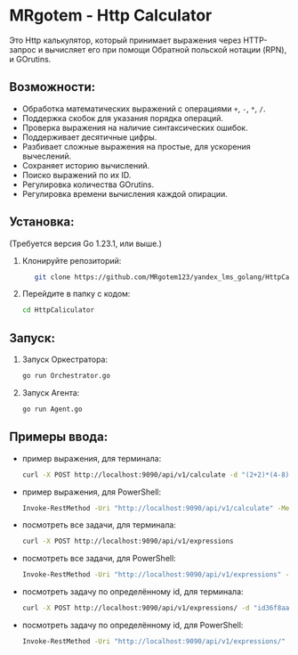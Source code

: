 # MRgotem - Http Calculator

Это Http калькулятор, который принимает выражения через HTTP-запрос и вычисляет его при помощи Обратной польской нотации (RPN), и GOrutins.

## Возможности:
  - Обработка математических выражений с операциями `+`, `-`, `*`, `/`.
  - Поддержка скобок для указания порядка операций.
  - Проверка выражения на наличие синтаксических ошибок.
  - Поддерживает десятичные цифры.
  - Разбивает сложные выражения на простые, для ускорения вычеслений.
  - Сохраняет историю вычислений.
  - Поиско выражений по их ID.
  - Регулировка количества GOrutins.
  - Регулировка времени вычисления каждой опирации.

## Установка:
  (Требуется версия Go 1.23.1, или выше.)

  1. Клонируйте репозиторий:
     ```bash
        git clone https://github.com/MRgotem123/yandex_lms_golang/HttpCaliculator.git
     ```

  3. Перейдите в папку с кодом:
     ```bash
     cd HttpCaliculator
     ```

## Запуск:

  1. Запуск Оркестратора:
     ```bash
     go run Orchestrator.go
     ```
     
  2. Запуск Агента:
     ```bash
     go run Agent.go
     ```

## Примеры ввода:
  - пример выражения, для терминала:
     ```bash
     curl -X POST http://localhost:9090/api/v1/calculate -d "(2+2)*(4-8)"
     ```
     
  - пример выражения, для PowerShell:
      ```bash
      Invoke-RestMethod -Uri "http://localhost:9090/api/v1/calculate" -Method Post -Body "(2+2)*(4-8)"
      ```
    
  - посмотреть все задачи, для терминала:
      ```bash
      curl -X POST http://localhost:9090/api/v1/expressions
      ```
      
  - посмотреть все задачи, для PowerShell:
      ```bash
      Invoke-RestMethod -Uri "http://localhost:9090/api/v1/expressions" -Method Post
      ```

  - посмотреть задачу по определённому id, для терминала:
      ```bash
      curl -X POST http://localhost:9090/api/v1/expressions/ -d "id36f8aa562f"
      ```
      
  - посмотреть задачу по определённому id, для PowerShell:
      ```bash
      Invoke-RestMethod -Uri "http://localhost:9090/api/v1/expressions/" -Method Post -Body "id36f8aa562f"
      ```

